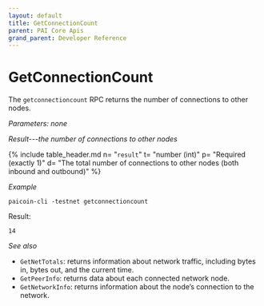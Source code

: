 ```yaml
---
layout: default
title: GetConnectionCount
parent: PAI Core Apis
grand_parent: Developer Reference
---
```


GetConnectionCount
========================

The `getconnectioncount` RPC returns the number of connections to other nodes.

*Parameters: none*

*Result---the number of connections to other nodes*

{% include table_header.md
  n= "`result`"
  t= "number (int)"
  p= "Required<br>(exactly 1)"
  d= "The total number of connections to other nodes (both inbound and outbound)"
%}

*Example*

```
paicoin-cli -testnet getconnectioncount
```

Result:

```
14
```

*See also*

* `GetNetTotals`: returns information about network traffic, including bytes in, bytes out, and the current time.
* `GetPeerInfo`: returns data about each connected network node.
* `GetNetworkInfo`: returns information about the node’s connection to the network.
